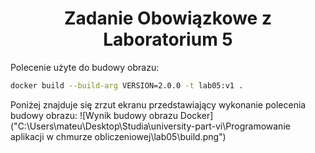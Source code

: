 <h1 align="center">
    Zadanie Obowiązkowe z Laboratorium 5
</h1>

Polecenie użyte do budowy obrazu:

```bash
docker build --build-arg VERSION=2.0.0 -t lab05:v1 .
```

Poniżej znajduje się zrzut ekranu przedstawiający wykonanie polecenia budowy obrazu:
![Wynik budowy obrazu Docker]("C:\Users\mateu\Desktop\Studia\university-part-vi\Programowanie aplikacji w chmurze obliczeniowej\lab05\build.png")
